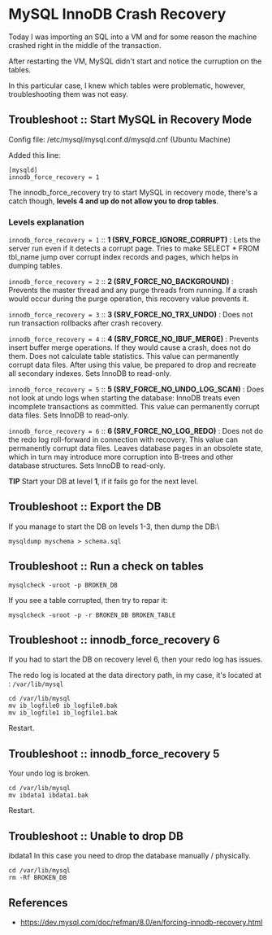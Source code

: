 # MySQL InnoDB Crash Recovery

Today I was importing an SQL into a VM and for some reason the machine crashed right in the
middle of the transaction.

After restarting the VM, MySQL didn't start and notice the curruption on the tables.

In this particular case, I knew which tables were problematic, however, troubleshooting them was not easy.

## Troubleshoot :: Start MySQL in Recovery Mode

Config file:  /etc/mysql/mysql.conf.d/mysqld.cnf (Ubuntu Machine)

Added this line:
```
[mysqld]
innodb_force_recovery = 1
```

The innodb_force_recovery try to start MySQL in recovery mode, there's a catch though,
**levels 4 and up do not allow you to drop tables**.

### Levels explanation
`innodb_force_recovery = 1` :: **1 (SRV_FORCE_IGNORE_CORRUPT)** : Lets the server run even if it detects a corrupt page. Tries to make SELECT * FROM tbl_name jump over corrupt index records and pages, which helps in dumping tables.

`innodb_force_recovery = 2` :: **2 (SRV_FORCE_NO_BACKGROUND)** : Prevents the master thread and any purge threads from running. If a crash would occur during the purge operation, this recovery value prevents it.

`innodb_force_recovery = 3` :: **3 (SRV_FORCE_NO_TRX_UNDO)** : Does not run transaction rollbacks after crash recovery.

`innodb_force_recovery = 4` :: **4 (SRV_FORCE_NO_IBUF_MERGE)** : Prevents insert buffer merge operations. If they would cause a crash, does not do them. Does not calculate table statistics. This value can permanently corrupt data files. After using this value, be prepared to drop and recreate all secondary indexes. Sets InnoDB to read-only.

`innodb_force_recovery = 5` :: **5 (SRV_FORCE_NO_UNDO_LOG_SCAN)** : Does not look at undo logs when starting the database: InnoDB treats even incomplete transactions as committed. This value can permanently corrupt data files. Sets InnoDB to read-only.

`innodb_force_recovery = 6` :: **6 (SRV_FORCE_NO_LOG_REDO)** : Does not do the redo log roll-forward in connection with recovery. This value can permanently corrupt data files. Leaves database pages in an obsolete state, which in turn may introduce more corruption into B-trees and other database structures. Sets InnoDB to read-only.

**TIP** Start your DB at level **1**, if it fails go for the next level.

## Troubleshoot :: Export the DB

If you manage to start the DB on levels 1-3, then dump the DB:\

```
mysqldump myschema > schema.sql
```

## Troubleshoot :: Run a check on tables

```
mysqlcheck -uroot -p BROKEN_DB
```

If you see a table corrupted, then try to repar it:

```
mysqlcheck -uroot -p -r BROKEN_DB BROKEN_TABLE
```


## Troubleshoot :: innodb_force_recovery 6

If you had to start the DB on recovery level 6, then your redo log has issues.

The redo log is located at the data directory path, in my case, it's located at : `/var/lib/mysql`


```
cd /var/lib/mysql
mv ib_logfile0 ib_logfile0.bak
mv ib_logfile1 ib_logfile1.bak
```

Restart.

## Troubleshoot :: innodb_force_recovery 5

Your undo log is broken.

```
cd /var/lib/mysql
mv ibdata1 ibdata1.bak
```

Restart.


## Troubleshoot :: Unable to drop DB
ibdata1
In this case you need to drop the database manually / physically.

```
cd /var/lib/mysql
rm -Rf BROKEN_DB
```


## References
* https://dev.mysql.com/doc/refman/8.0/en/forcing-innodb-recovery.html